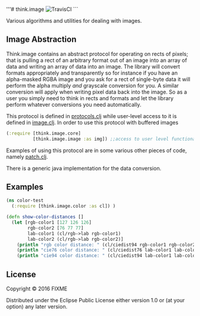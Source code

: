 '''# think.image ![TravisCI](https://api.travis-ci.org/thinktopic/think.image.svg?branch=master) ```

Various algorithms and utilities for dealing with images.

## Image Abstraction

Think.image contains an abstract protocol for operating on rects of pixels; that is pulling a rect of an arbitrary format
out of an image into an array of data and writing an array of data into an image.  The library will convert formats appropriately
and transparently so for instance if you have an alpha-masked RGBA image and you ask for a rect of single-byte data it will
perform the alpha multiply *and* grayscale conversion for you.  A similar conversion will apply when writing pixel data
back into the image.  So as a user you simply need to think in rects and formats and let the library perform whatever
conversions you need automatically.

This protocol is defined in [protocols.clj](src/think/image/protocols.clj) while user-level access to it is defined
in [image.clj](src/think/image/image.clj).  In order to use this protocol with buffered images
```clojure
(:require [think.image.core]
          [think.image.image :as img]) ;;access to user level functionality.
```



Examples of using this protocol are in some various other pieces of code, namely [patch.clj](src/think/image/patch.clj).

There is a generic java implementation for the data conversion.

## Examples

```clojure
(ns color-test
  (:require [think.image.color :as cl]) )

(defn show-color-distances []
  (let [rgb-color1 [127 126 126]
        rgb-color2 [76 77 77]
        lab-color1 (cl/rgb->lab rgb-color1)
        lab-color2 (cl/rgb->lab rgb-color2)]
    (println "rgb color distance: " (cl/ciedist94 rgb-color1 rgb-color2))
    (println "cie76 color distance: " (cl/ciedist76 lab-color1 lab-color2))
    (println "cie94 color distance: " (cl/ciedist94 lab-color1 lab-color2))))
```

## License

Copyright © 2016 FIXME

Distributed under the Eclipse Public License either version 1.0 or (at
your option) any later version.
